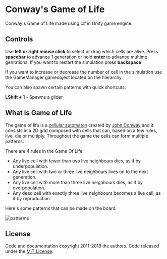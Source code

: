 # Conway's Game of Life

Conway's Game of Life made using c# in Unity game engine.

## Controls

Use **left or right mouse click** to select or drag which cells are alive.
Press **spacebar** to advance 1 generation or hold **enter** to advance multime genrations.
If you want to restart the simulation press **backspace**

If you want to increase or decrease the number of cell in the simulation use the GameManager gameobject located on the hierarchy.

You can also spawn certain patterns with quick shortcuts:

**LShift + 1** - Spawns a glider

## What is Game of Life

The game of life is a [cellular automaton](https://en.wikipedia.org/wiki/Cellular_automaton) created by [John Conway](https://en.wikipedia.org/wiki/John_Horton_Conway) and it consists in a 2D grid composed with cells that can, based on a few rules, live, die or multiply. Throughout the game the cells can form multiple patterns.

There are 4 rules in the Game Of Life:

* Any live cell with fewer than two live neighbours dies, as if by underpopulation.
* Any live cell with two or three live neighbours lives on to the next generation.
* Any live cell with more than three live neighbours dies, as if by overpopulation.
* Any dead cell with exactly three live neighbours becomes a live cell, as if by reproduction.
    
Here's some patterns that can be made on the board.

![patterms](https://pi.math.cornell.edu/~lipa/mec/4life2.png)

## License
Code and documentation copyright 2011-2018 the authors. Code released under the [MIT License](https://choosealicense.com/licenses/mit/).